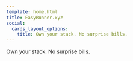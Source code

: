 ```yaml
---
template: home.html
title: EasyRunner.xyz
social:
  cards_layout_options:
    title: Own your stack. No surprise bills.
---
```


Own your stack. No surprise bills.
